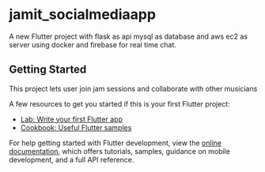 # jamit_socialmediaapp

A new Flutter project with flask as api mysql as database and aws ec2 as server using docker and firebase for real time chat.

## Getting Started

This project lets user join jam sessions and collaborate with other musicians 

A few resources to get you started if this is your first Flutter project:

- [Lab: Write your first Flutter app](https://docs.flutter.dev/get-started/codelab)
- [Cookbook: Useful Flutter samples](https://docs.flutter.dev/cookbook)

For help getting started with Flutter development, view the
[online documentation](https://docs.flutter.dev/), which offers tutorials,
samples, guidance on mobile development, and a full API reference.
